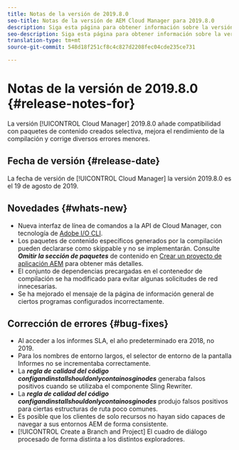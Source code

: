```yaml
---
title: Notas de la versión de 2019.8.0
seo-title: Notas de la versión de AEM Cloud Manager para 2019.8.0
description: Siga esta página para obtener información sobre la versión 2019.8.0 de Cloud Manager.
seo-description: Siga esta página para obtener información sobre la versión 2019.8.0 de AEM Cloud Manager.
translation-type: tm+mt
source-git-commit: 548d18f251cf8c4c827d2208fec04cde235ce731

---
```


# Notas de la versión de 2019.8.0 {#release-notes-for}

La versión [!UICONTROL Cloud Manager] 2019.8.0 añade compatibilidad con paquetes de contenido creados selectiva, mejora el rendimiento de la compilación y corrige diversos errores menores.

## Fecha de versión {#release-date}

La fecha de versión de [!UICONTROL Cloud Manager] la versión 2019.8.0 es el 19 de agosto de 2019.

## Novedades {#whats-new}

* Nueva interfaz de línea de comandos a la API de Cloud Manager, con tecnología de [Adobe I/O CLI](https://github.com/adobe/aio-cli-plugin-cloudmanager).
* Los paquetes de contenido específicos generados por la compilación pueden declararse como skippable y no se implementarán. Consulte ***Omitir la sección de paquetes*** de contenido en [Crear un proyecto de aplicación AEM](create-an-application-project.md) para obtener más detalles.
* El conjunto de dependencias precargadas en el contenedor de compilación se ha modificado para evitar algunas solicitudes de red innecesarias.
* Se ha mejorado el mensaje de la página de información general de ciertos programas configurados incorrectamente.

## Corrección de errores {#bug-fixes}

* Al acceder a los informes SLA, el año predeterminado era 2018, no 2019.
* Para los nombres de entorno largos, el selector de entorno de la pantalla Informes no se incrementaba correctamente.
* La ***regla de calidad del código configandinstallshouldonlycontainosginodes*** generaba falsos positivos cuando se utilizaba el componente Sling Rewriter.
* La ***regla de calidad del código configandinstallshouldonlycontainosginodes*** produjo falsos positivos para ciertas estructuras de ruta poco comunes.
* Es posible que los clientes de solo recursos no hayan sido capaces de navegar a sus entornos AEM de forma consistente.
* [!UICONTROL Create a Branch and Project] El cuadro de diálogo procesado de forma distinta a los distintos exploradores.
